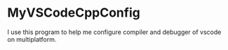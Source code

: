 # MyVSCodeCppConfig
I use this program to help me configure compiler and debugger of vscode on multiplatform.
